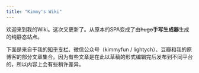 ```yaml
---
title: "Kimmy's Wiki"
---
```



欢迎来到我的Wiki。这次又更新了。从原本的SPA变成了由<del>hugo</del>**手写生成器**生成的纯静态站点。

下面是来自于我的[知乎专栏](https://zhuanlan.zhihu.com/lessmore)、微信公众号（kimmyfun / lightych）、豆瓣和我的原博客的部分文章集合。因为有些文章是在此以草稿的形式编辑完后发布到不同平台的，所以内容上会有些稍许差异。
